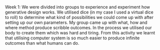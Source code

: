 Week 1: We were divided into groups to experience and experiment how generative design works.
We utilised dice (in my case I used a virtual dice to roll) to determine what kind of possibilities we could come up with after setting up our own parameters.
My group came up with what, how and where method produce scribble outcomes. In the process we utilised our body to create them which was hard and tiring. From this activity we learnt that utilising computer system is so much easier to produce infinite outcomes than what humans can do.
